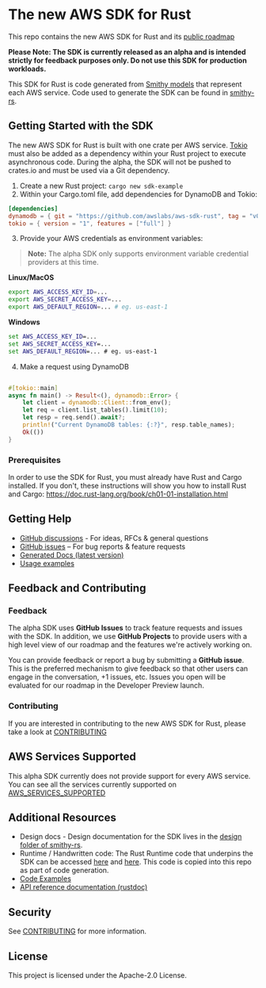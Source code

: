 # The new AWS SDK for Rust 

This repo contains the new AWS SDK for Rust and its [public roadmap](https://github.com/awslabs/aws-sdk-rust/projects/1)

**Please Note: The SDK is currently released as an alpha and is intended strictly for feedback purposes only. Do not use this SDK for production workloads.**

This SDK for Rust is code generated from [Smithy models](https://awslabs.github.io/smithy/) that represent each AWS service. Code used to generate the SDK can be found in [smithy-rs](https://github.com/awslabs/smithy-rs).

## Getting Started with the SDK

The new AWS SDK for Rust is built with one crate per AWS service. [Tokio](https://crates.io/crates/tokio) must also be added as a dependency within your Rust project to execute asynchronous code. During the alpha, the SDK will not be pushed to crates.io and must be used via a Git dependency.

1. Create a new Rust project: `cargo new sdk-example`
2. Within your Cargo.toml file, add dependencies for DynamoDB and Tokio:

```toml
[dependencies]
dynamodb = { git = "https://github.com/awslabs/aws-sdk-rust", tag = "v0.0.3-alpha", package = "aws-sdk-dynamodb" }
tokio = { version = "1", features = ["full"] }
```
3. Provide your AWS credentials as environment variables:
  > **Note:** The alpha SDK only supports environment variable credential providers at this time. 

**Linux/MacOS**
```bash
export AWS_ACCESS_KEY_ID=...
export AWS_SECRET_ACCESS_KEY=...
export AWS_DEFAULT_REGION=... # eg. us-east-1
```
**Windows**
```cmd
set AWS_ACCESS_KEY_ID=...
set AWS_SECRET_ACCESS_KEY=...
set AWS_DEFAULT_REGION=... # eg. us-east-1
```

4. Make a request using DynamoDB

```rust

#[tokio::main]
async fn main() -> Result<(), dynamodb::Error> {
    let client = dynamodb::Client::from_env();
    let req = client.list_tables().limit(10);
    let resp = req.send().await?;
    println!("Current DynamoDB tables: {:?}", resp.table_names);
    Ok(())
}
```

### Prerequisites

In order to use the SDK for Rust, you must already have Rust and Cargo installed. If you don't, these instructions will show you how to install Rust and Cargo: https://doc.rust-lang.org/book/ch01-01-installation.html

## Getting Help

* [GitHub discussions](https://github.com/awslabs/aws-sdk-rust/discussions) - For ideas, RFCs & general questions
* [GitHub issues](https://github.com/awslabs/aws-sdk-rust/issues/new/choose) – For bug reports & feature requests
* [Generated Docs (latest version)](https://awslabs.github.io/aws-sdk-rust/)
* [Usage examples](https://github.com/awslabs/aws-sdk-rust/tree/main/sdk/examples)

## Feedback and Contributing

### Feedback 

The alpha SDK uses **GitHub Issues** to track feature requests and issues with the SDK. In addition, we use **GitHub Projects** to provide users with a high level view of our roadmap and the features we're actively working on. 

You can provide feedback or report a bug  by submitting a **GitHub issue**. This is the preferred mechanism to give feedback so that other users can engage in the conversation, +1 issues, etc. Issues you open will be evaluated for our roadmap in the Developer Preview launch.

### Contributing

If you are interested in contributing to the new AWS SDK for Rust, please take a look at [CONTRIBUTING](CONTRIBUTING.md)

## AWS Services Supported

This alpha SDK currently does not provide support for every AWS service. You can see all the services currently supported on [AWS_SERVICES_SUPPORTED](AWS_SERVICES_SUPPORTED.md)

## Additional Resources

- Design docs - Design documentation for the SDK lives in the [design folder of smithy-rs](https://github.com/awslabs/smithy-rs/tree/main/design).
- Runtime / Handwritten code: The Rust Runtime code that underpins the SDK can be accessed [here](https://github.com/awslabs/smithy-rs/tree/main/rust-runtime) and [here](https://github.com/awslabs/smithy-rs/tree/main/aws/rust-runtime). This code is copied into this repo as part of code generation.
- [Code Examples](https://github.com/awslabs/aws-sdk-rust/tree/main/sdk/examples)
- [API reference documentation (rustdoc)](https://awslabs.github.io/aws-sdk-rust/)
## Security

See [CONTRIBUTING](CONTRIBUTING.md#security-issue-notifications) for more information.

## License

This project is licensed under the Apache-2.0 License.
